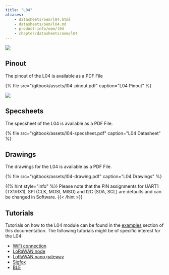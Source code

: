 ```yaml
---
title: "L04"
aliases:
    - datasheets/oem/l04.html
    - datasheets/oem/l04.md
    - product-info/oem/l04
    - chapter/datasheets/oem/l04
---
```

![](/gitbook/assets/l04-1.png)

## Pinout

The pinout of the L04 is available as a PDF File

{% file src="/gitbook/assets/l04-pinout.pdf" caption="L04 Pinout" %}

![](/gitbook/assets/l04-pinout.png)

## Specsheets

The specsheet of the L04 is available as a PDF File.

{% file src="/gitbook/assets/l04-specsheet.pdf" caption="L04 Datasheet" %}

## Drawings

The drawings for the L04 is available as a PDF File.

{% file src="/gitbook/assets/l04-drawing.pdf" caption="L04 Drawings" %}

{{% hint style="info" %}}
Please note that the PIN assignments for UART1 (TX1/RX1), SPI (CLK, MOSI, MISO) and I2C (SDA, SCL) are defaults and can be changed in Software.
{{< /hint >}}

## Tutorials

Tutorials on how to the L04 module can be found in the [examples](/../tutorials/introduction) section of this documentation. The following tutorials might be of specific interest for the L04:

* [WiFi connection](/../tutorials/all/wlan)
* [LoRaWAN node](/../tutorials/lora/lorawan-abp)
* [LoRaWAN nano gateway](/../tutorials/lora/lorawan-nano-gateway)
* [Sigfox](/../tutorials/sigfox)
* [BLE](/../tutorials/all/ble)

